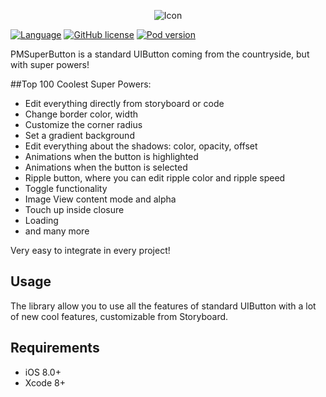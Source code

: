 <p align="center">
  <img src="https://github.com/Codeido/PMSuperButton/blob/master/docs/logo.png?raw=true" alt="Icon"/>
</p>

[![Language](https://img.shields.io/badge/Swift-3-orange.svg)]()
[![GitHub license](https://img.shields.io/cocoapods/l/PMSuperButton.svg)](https://github.com/Codeido/PMSuperButton/blob/master/LICENSE)
[![Pod version](https://img.shields.io/cocoapods/v/PMSuperButton.svg?style=flat)](https://cocoapods.org/pods/PMSuperButton)

PMSuperButton is a standard UIButton coming from the countryside, but with super powers!


##Top 100 Coolest Super Powers:

- Edit everything directly from storyboard or code
- Change border color, width
- Customize the corner radius
- Set a gradient background
- Edit everything about the shadows: color, opacity, offset
- Animations when the button is highlighted
- Animations when the button is selected
- Ripple button, where you can edit ripple color and ripple speed
- Toggle functionality
- Image View content mode and alpha
- Touch up inside closure
- Loading
- and many more

Very easy to integrate in every project!

## Usage
The library allow you to use all the features of standard UIButton with a lot of new cool features, customizable from Storyboard.


## Requirements

- iOS 8.0+
- Xcode 8+

